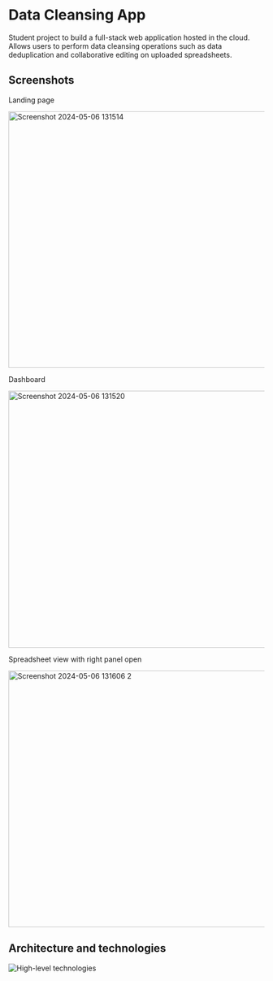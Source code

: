 # Data Cleansing App
Student project to build a full-stack web application hosted in the cloud.
Allows users to perform data cleansing operations such as data deduplication and collaborative editing on uploaded spreadsheets.

## Screenshots

Landing page

<img width="505" alt="Screenshot 2024-05-06 131514" src="https://github.com/shibaholic/datacleansingapp/assets/148887683/2777b3bc-3d33-4862-8fe7-398de623615b">

Dashboard

<img width="506" alt="Screenshot 2024-05-06 131520" src="https://github.com/shibaholic/datacleansingapp/assets/148887683/e8cb03f9-4dde-4206-a1dd-8de699f6e3fd">

Spreadsheet view with right panel open

<img width="505" alt="Screenshot 2024-05-06 131606 2" src="https://github.com/shibaholic/datacleansingapp/assets/148887683/857296f2-5947-46d0-89e4-3d0a6d0a4da9">

## Architecture and technologies
![High-level technologies](https://github.com/shibaholic/datacleansingapp/assets/148887683/58305886-fd32-4f7a-8c1d-f7d2f15c367a)
